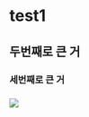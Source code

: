 # test1
## 두번째로 큰 거
### 세번째로 큰 거
### <img src="https://user-images.githubusercontent.com/43444125/102871505-dc27d500-4481-11eb-9b45-5ff7314d79fc.png"/>
